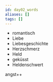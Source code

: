 ```yaml
---
id: day02_words
aliases: []
tags: []
---
```


- romantisch
- Liebe
- Liebesgeschichte
- Herzschmerz
- Held
- geküsst
- Heldenschwert


angst++
